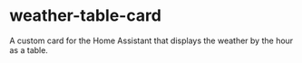 # weather-table-card
A custom card for the Home Assistant that displays the weather by the hour as a table.
